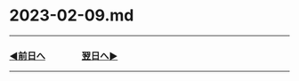 # 2023-02-09.md

---

### [◀️前日へ](https://github.com/yuasys/chatty-journal/blob/main/2023/02/2023-02-08.md)&emsp;&emsp;&emsp;&emsp;[翌日へ▶️](https://github.com/yuasys/chatty-journal/blob/main/2023/02/2023-02-10.md)

---
